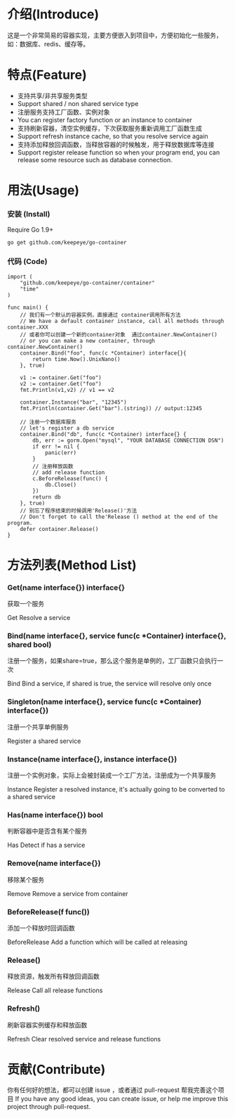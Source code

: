 介绍(Introduce)
=====

这是一个非常简易的容器实现，主要方便嵌入到项目中，方便初始化一些服务，如：数据库、redis、缓存等。


特点(Feature)
=======

- 支持共享/非共享服务类型
- Support shared / non shared service type
- 注册服务支持工厂函数、实例对象
- You can register factory function or an instance to container
- 支持刷新容器，清空实例缓存，下次获取服务重新调用工厂函数生成
- Support refresh instance cache, so that you resolve service again
- 支持添加释放回调函数，当释放容器的时候触发，用于释放数据库等连接
- Support register release function so when your program end, you can release some resource such as database connection.

用法(Usage)
=======

### 安装 (Install)

Require Go 1.9+

```
go get github.com/keepeye/go-container
```


### 代码 (Code)

```
import (
    "github.com/keepeye/go-container/container"
    "time"
)

func main() {
    // 我们有一个默认的容器实例，直接通过 container调用所有方法
    // We have a default container instance, call all methods through container.XXX
    // 或者你可以创建一个新的container对象  通过container.NewContainer()
    // or you can make a new container, through container.NewContainer() 
    container.Bind("foo", func(c *Container) interface{}{
        return time.Now().UnixNano()
    }, true)
    
    v1 := container.Get("foo")
    v2 := container.Get("foo")
    fmt.Println(v1,v2) // v1 == v2
    
    container.Instance("bar", "12345")
    fmt.Println(container.Get("bar").(string)) // output:12345
    
    // 注册一个数据库服务
    // let's register a db service
    container.Bind("db", func(c *Container) interface{} {
        db, err := gorm.Open("mysql", "YOUR DATABASE CONNECTION DSN")
        if err != nil {
            panic(err)
        }
        // 注册释放函数
        // add release function
        c.BeforeRelease(func() {
            db.Close()
        })
        return db
    }, true)
    // 别忘了程序结束的时候调用'Release()'方法
    // Don't forget to call the'Release () method at the end of the program.
    defer container.Release()
}
```


方法列表(Method List)
=======

### Get(name interface{}) interface{}

获取一个服务

Get Resolve a service

### Bind(name interface{}, service func(c *Container) interface{}, shared bool)

注册一个服务，如果share=true，那么这个服务是单例的，工厂函数只会执行一次

Bind Bind a service, if shared is true, the service will resolve only once

### Singleton(name interface{}, service func(c *Container) interface{})

注册一个共享单例服务

Register a shared service

### Instance(name interface{}, instance interface{})

注册一个实例对象，实际上会被封装成一个工厂方法，注册成为一个共享服务

Instance Register a resolved instance, it's actually going to be converted to a shared service

### Has(name interface{}) bool

判断容器中是否含有某个服务

Has Detect if has a service

### Remove(name interface{})

移除某个服务

Remove Remove a service from container

### BeforeRelease(f func())

添加一个释放时回调函数

BeforeRelease Add a function which will be called at releasing

### Release()

释放资源，触发所有释放回调函数

Release Call all release functions

### Refresh()

刷新容器实例缓存和释放函数

Refresh Clear resolved service and release functions


贡献(Contribute)
======

你有任何好的想法，都可以创建 issue ，或者通过 pull-request 帮我完善这个项目
If you have any good ideas, you can create issue, or help me improve this project through pull-request.